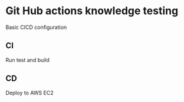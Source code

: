 # Git Hub actions knowledge testing
Basic CICD configuration
## CI
Run test and build
## CD 
Deploy to AWS EC2